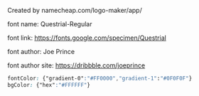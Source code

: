 
Created by namecheap.com/logo-maker/app/

font name: Questrial-Regular

font link: https://fonts.google.com/specimen/Questrial

font author: Joe Prince

font author site: https://dribbble.com/joeprince
```css
fontColor: {"gradient-0":"#FF0000","gradient-1":"#0F0F0F"}
bgColor: {"hex":"#FFFFFF"}
```

